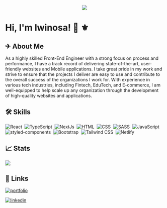 <p align="center"><img src="https://res.cloudinary.com/osaz/image/upload/v1661403384/cover-sheye_dr3wpl.png"></p>

# Hi, I'm Iwinosa! 👋 ⚜

  
## ✈ About Me
As a highly skilled Front-End Engineer with a strong focus on process and performance, I have a track record of delivering state-of-the-art, user-friendly websites and Mobile applications. I take great pride in my work and strive to ensure that the projects I deliver are easy to use and contribute to the overall success of the organizations I work for. With experience in various tech industries, including Fintech, EduTech, and E-commerce, I am well-equipped to help scale up any organization through the development of high-quality websites and applications.



  
## 🛠 Skills
![React](https://img.shields.io/badge/-React-05122A?style=flat&logo=react)&nbsp;
![TypeScript](https://shields.io/badge/TypeScript-05122A?style=flat&logo=typescript)&nbsp;
![NextJs](https://img.shields.io/badge/-NextJs-05122A?style=flat&logo=nextjs)&nbsp;
![HTML](https://img.shields.io/badge/-HTML-05122A?style=flat&logo=HTML5)&nbsp;
![CSS](https://img.shields.io/badge/-CSS-05122A?style=flat&logo=CSS3&logoColor=1572B6)&nbsp;
![SASS](https://img.shields.io/badge/Sass-05122A?style=flat&logo=sass)&nbsp;
![JavaScript](https://img.shields.io/badge/-JavaScript-05122A?style=flat&logo=javascript)&nbsp;
![styled-components](https://img.shields.io/badge/styled%20components-05122A?style=flat&logo=styled-components)&nbsp;
![Bootstrap](https://img.shields.io/badge/-Bootstrap-05122A?style=flat&logo=bootstrap)&nbsp;
![Tailwind CSS](https://img.shields.io/badge/Tailwind%20CSS-05122A?style=flat&logo=tailwind-css)&nbsp;
![Netlify](https://img.shields.io/badge/Netlify-05122A?style=for-the-badge&logo=netlify&logoColor=white)&nbsp;

## 📈 Stats
<img src="https://github-readme-stats.vercel.app/api?username=favourene&show_icons=true"/>




  
## 🔗 Links
[![portfolio](https://img.shields.io/badge/portfolio-000?style=for-the-badge&logo=ko-fi&logoColor=white)](https://www.iwinosa.me/)

[![linkedin](https://img.shields.io/badge/linkedin-0A66C2?style=for-the-badge&logo=linkedin&logoColor=white)](https://www.linkedin.com/in/igbinosa-iwinosa-favourene-6117911a1/)

  
